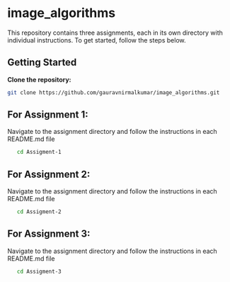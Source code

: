 # image_algorithms

This repository contains three assignments, each in its own directory with individual instructions. To get started, follow the steps below.

## Getting Started

 **Clone the repository:**
   ```bash
   git clone https://github.com/gauravnirmalkumar/image_algorithms.git
   ```

## For Assignment 1:
Navigate to the assignment directory and follow the instructions in each README.md file

```bash
   cd Assigment-1
   ```

## For Assignment 2:
Navigate to the assignment directory and follow the instructions in each README.md file

```bash
   cd Assigment-2
   ```

## For Assignment 3:
Navigate to the assignment directory and follow the instructions in each README.md file

```bash
   cd Assigment-3
   ```

